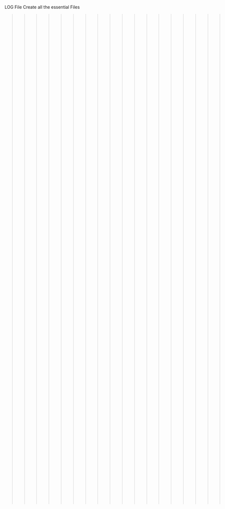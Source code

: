 LOG File
Create all the essential Files
>>>>>>>>>>>>>>>>>>>>>>>>>> Create 0-print_list.c
update
update
update lists.h file
update
update lists.h file
update 0 & lists.h
update 0
